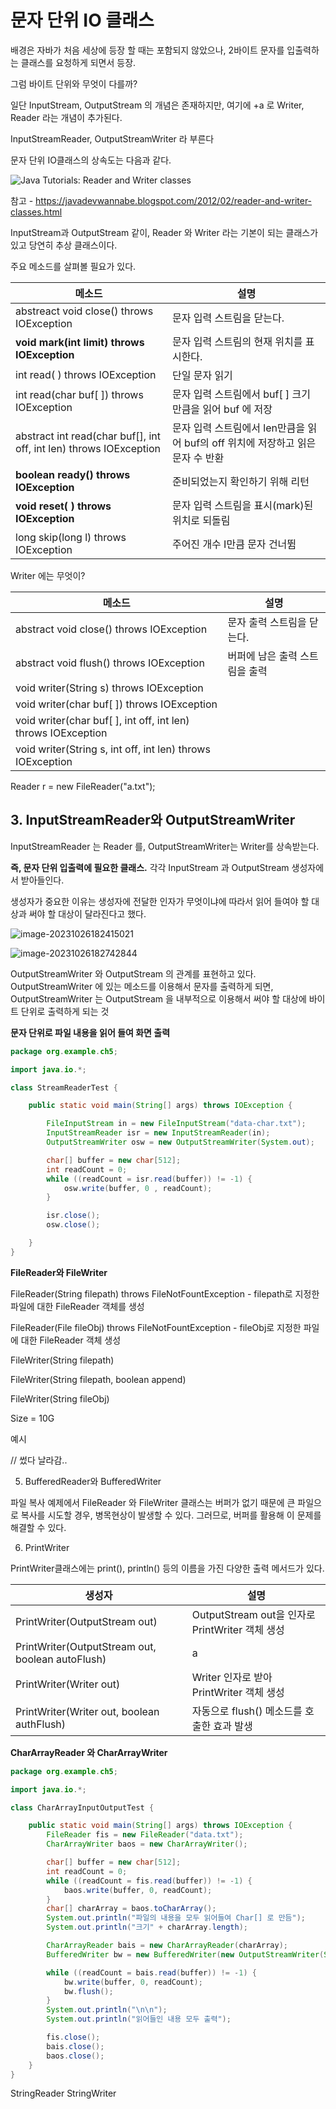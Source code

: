 # 문자 단위 IO 클래스

배경은 자바가 처음 세상에 등장 할 때는 포함되지 않았으나,  2바이트 문자를 입출력하는 클래스를 요청하게 되면서 등장.

그럼  바이트 단위와 무엇이 다를까?

일단 InputStream, OutputStream 의 개념은 존재하지만, 여기에 +a 로 Writer, Reader 라는 개념이 추가된다.

InputStreamReader, OutputStreamWriter 라 부른다



문자 단위 IO클래스의 상속도는 다음과 같다.

![Java Tutorials: Reader and Writer classes](https://raw.githubusercontent.com/LenKIM/images/master/2023-10-26/reader+and+writer+class+in+java.jpg)

참고 - https://javadevwannabe.blogspot.com/2012/02/reader-and-writer-classes.html



InputStream과 OutputStream 같이, Reader 와 Writer 라는 기본이 되는 클래스가 있고 당연히 추상 클래스이다.

주요 메소드를 살펴볼 필요가 있다.

| 메소드                                                       | 설명                                                         |
| ------------------------------------------------------------ | ------------------------------------------------------------ |
| abstreact void close() throws IOException                    | 문자 입력 스트림을 닫는다.                                   |
| **void mark(int limit) throws IOException**                  | 문자 입력 스트림의 현재 위치를 표시한다.                     |
| int read( ) throws IOException                               | 단일 문자 읽기                                               |
| int read(char buf[ ]) throws IOException                     | 문자 입력 스트림에서 buf[ ] 크기 만큼을 읽어 buf 에 저장     |
| abstract int read(char buf[], int off, int len) throws IOException | 문자 입력 스트림에서 len만큼을 읽어 buf의 off 위치에 저장하고 읽은 문자 수 반환 |
| **boolean ready() throws IOException**                       | 준비되었는지 확인하기 위해 리턴                              |
| **void reset( ) throws IOException**                         | 문자 입력 스트림을 표시(mark)된 위치로 되돌림                |
| long skip(long l) throws IOException                         | 주어진 개수 I만큼 문자 건너뜀                                |



Writer 에는 무엇이?

| 메소드                                                       | 설명                           |
| ------------------------------------------------------------ | ------------------------------ |
| abstract void close() throws IOException                     | 문자 출력 스트림을 닫는다.     |
| abstract void flush() throws IOException                     | 버퍼에 남은 출력 스트림을 출력 |
| void writer(String s) throws IOException                     |                                |
| void writer(char buf[ ]) throws IOException                  |                                |
| void writer(char buf[ ], int off, int len) throws IOException |                                |
| void writer(String s, int off, int len) throws IOException   |                                |

Reader r = new FileReader("a.txt");





## 3. InputStreamReader와 OutputStreamWriter

InputStreamReader 는 Reader 를, OutputStreamWriter는 Writer를 상속받는다.

**즉, 문자 단위 입출력에 필요한 클래스.** 각각 InputStream 과 OutputStream 생성자에서 받아들인다.



생성자가 중요한 이유는 생성자에 전달한 인자가 무엇이냐에 따라서 읽어 들여야 할 대상과 써야 할 대상이 달라진다고 했다.

![image-20231026182415021](https://raw.githubusercontent.com/LenKIM/images/master/2023-10-26/image-20231026182415021.png)



![image-20231026182742844](https://raw.githubusercontent.com/LenKIM/images/master/2023-10-26/image-20231026182742844.png)



OutputStreamWriter 와 OutputStream 의 관계를 표현하고 있다. OutputStreamWriter 에 있는 메소드를 이용해서 문자를 출력하게 되면, OutputStreamWriter 는 OutputStream 을 내부적으로 이용해서 써야 할 대상에 바이트 단위로 출력하게 되는 것



**문자 단위로 파일 내용을 읽어 들여 화면 출력**

```java
package org.example.ch5;

import java.io.*;

class StreamReaderTest {

    public static void main(String[] args) throws IOException {

        FileInputStream in = new FileInputStream("data-char.txt");
        InputStreamReader isr = new InputStreamReader(in);
        OutputStreamWriter osw = new OutputStreamWriter(System.out);

        char[] buffer = new char[512];
        int readCount = 0;
        while ((readCount = isr.read(buffer)) != -1) {
            osw.write(buffer, 0 , readCount);
        }

        isr.close();
        osw.close();

    }
}

```







**FileReader와 FileWriter**

FileReader(String filepath) throws FileNotFountException - filepath로 지정한 파일에 대한 FileReader 객체를 생성

FileReader(File fileObj) throws FileNotFountException - fileObj로 지정한 파일에 대한 FileReader 객체 생성



FileWriter(String filepath)

FileWriter(String filepath, boolean append)

FileWriter(String fileObj)

Size = 10G

예시

// 썼다 날라감..



5. BufferedReader와 BufferedWriter

 파일 복사 예제에서 FileReader 와 FileWriter 클래스는 버퍼가 없기 때문에 큰 파일으로 복사를 시도할 경우, 병목현상이 발생할 수 있다. 그러므로, 버퍼를 활용해 이 문제를 해결할 수 있다.



6. PrintWriter 

PrintWriter클래스에는 print(), println() 등의 이름을 가진 다양한 출력 메서드가 있다.

| 생성자                                           | 설명                                            |
| ------------------------------------------------ | ----------------------------------------------- |
| PrintWriter(OutputStream out)                    | OutputStream out을 인자로 PrintWriter 객체 생성 |
| PrintWriter(OutputStream out, boolean autoFlush) | a                                               |
| PrintWriter(Writer out)                          | Writer 인자로 받아 PrintWriter 객체 생성        |
| PrintWriter(Writer out, boolean authFlush)       | 자동으로 flush() 메소드를 호출한 효과 발생      |







**CharArrayReader 와 CharArrayWriter**

```java
package org.example.ch5;

import java.io.*;

class CharArrayInputOutputTest {

    public static void main(String[] args) throws IOException {
        FileReader fis = new FileReader("data.txt");
        CharArrayWriter baos = new CharArrayWriter();

        char[] buffer = new char[512];
        int readCount = 0;
        while ((readCount = fis.read(buffer)) != -1) {
            baos.write(buffer, 0, readCount);
        }
        char[] charArray = baos.toCharArray();
        System.out.println("파일의 내용을 모두 읽어들여 Char[] 로 만듬");
        System.out.println("크기" + charArray.length);

        CharArrayReader bais = new CharArrayReader(charArray);
        BufferedWriter bw = new BufferedWriter(new OutputStreamWriter(System.out));

        while ((readCount = bais.read(buffer)) != -1) {
            bw.write(buffer, 0, readCount);
            bw.flush();
        }
        System.out.println("\n\n");
        System.out.println("읽어들인 내용 모두 출력");

        fis.close();
        bais.close();
        baos.close();
    }
}

```

StringReader StringWriter
